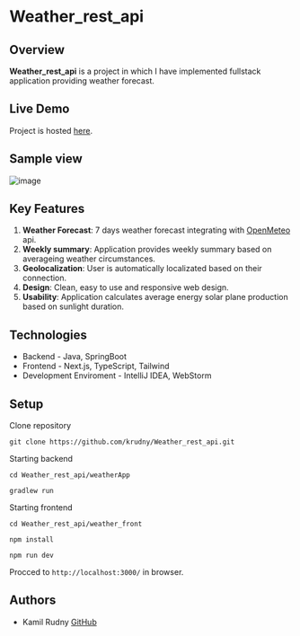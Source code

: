 # Weather_rest_api

## Overview

**Weather_rest_api** is a project in which I have implemented fullstack application providing weather forecast.

## Live Demo

Project is hosted [here](https://weather-front-sigma.vercel.app). 

## Sample view

![image](https://github.com/user-attachments/assets/a9887b4e-251a-4a78-842a-565785f1a1f7)

## Key Features

1. **Weather Forecast**: 7 days weather forecast integrating with [OpenMeteo](open-meteo.com) api.
2. **Weekly summary**: Application provides weekly summary based on averageing weather circumstances.
3. **Geolocalization**: User is automatically localizated based on their connection. 
4. **Design**: Clean, easy to use and responsive web design.
5. **Usability**: Application calculates average energy solar plane production based on sunlight duration.  

## Technologies

- Backend - Java, SpringBoot
- Frontend - Next.js, TypeScript, Tailwind
- Development Enviroment - IntelliJ IDEA, WebStorm

## Setup

Clone repository

```
git clone https://github.com/krudny/Weather_rest_api.git
```

Starting backend

```
cd Weather_rest_api/weatherApp
```

```
gradlew run
```

Starting frontend

```
cd Weather_rest_api/weather_front
```

```
npm install
```

```
npm run dev
```

Procced to `http://localhost:3000/` in browser. 


## Authors
- Kamil Rudny [GitHub](https://github.com/krudny)

